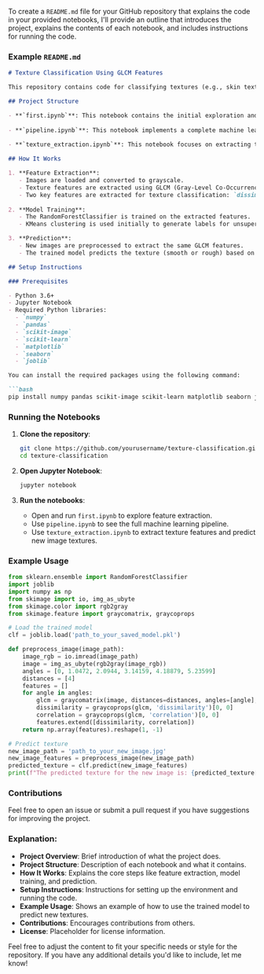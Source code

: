 To create a `README.md` file for your GitHub repository that explains the code in your provided notebooks, I'll provide an outline that introduces the project, explains the contents of each notebook, and includes instructions for running the code.

### Example `README.md`

```markdown
# Texture Classification Using GLCM Features

This repository contains code for classifying textures (e.g., skin textures) as smooth or rough using Gray-Level Co-Occurrence Matrix (GLCM) features. The project includes Jupyter notebooks that extract texture features from images, train a machine learning model, and make predictions on new images.

## Project Structure

- **`first.ipynb`**: This notebook contains the initial exploration and feature extraction from images using GLCM. It includes steps for loading images, converting them to grayscale, and extracting GLCM features like dissimilarity and correlation.
  
- **`pipeline.ipynb`**: This notebook implements a complete machine learning pipeline. It includes clustering to generate labels, followed by training a RandomForestClassifier to classify textures as smooth or rough. It also covers model evaluation.
  
- **`texture_extraction.ipynb`**: This notebook focuses on extracting texture features from images using GLCM and making predictions for new images using the trained model.

## How It Works

1. **Feature Extraction**:
   - Images are loaded and converted to grayscale.
   - Texture features are extracted using GLCM (Gray-Level Co-Occurrence Matrix).
   - Two key features are extracted for texture classification: `dissimilarity` and `correlation`.
   
2. **Model Training**:
   - The RandomForestClassifier is trained on the extracted features.
   - KMeans clustering is used initially to generate labels for unsupervised learning. Once the model is trained, clustering is no longer required.

3. **Prediction**:
   - New images are preprocessed to extract the same GLCM features.
   - The trained model predicts the texture (smooth or rough) based on these features.

## Setup Instructions

### Prerequisites

- Python 3.6+
- Jupyter Notebook
- Required Python libraries:
  - `numpy`
  - `pandas`
  - `scikit-image`
  - `scikit-learn`
  - `matplotlib`
  - `seaborn`
  - `joblib`

You can install the required packages using the following command:

```bash
pip install numpy pandas scikit-image scikit-learn matplotlib seaborn joblib
```

### Running the Notebooks

1. **Clone the repository**:
   ```bash
   git clone https://github.com/yourusername/texture-classification.git
   cd texture-classification
   ```

2. **Open Jupyter Notebook**:
   ```bash
   jupyter notebook
   ```

3. **Run the notebooks**:
   - Open and run `first.ipynb` to explore feature extraction.
   - Use `pipeline.ipynb` to see the full machine learning pipeline.
   - Use `texture_extraction.ipynb` to extract texture features and predict new image textures.

### Example Usage

```python
from sklearn.ensemble import RandomForestClassifier
import joblib
import numpy as np
from skimage import io, img_as_ubyte
from skimage.color import rgb2gray
from skimage.feature import graycomatrix, graycoprops

# Load the trained model
clf = joblib.load('path_to_your_saved_model.pkl')

def preprocess_image(image_path):
    image_rgb = io.imread(image_path)
    image = img_as_ubyte(rgb2gray(image_rgb))
    angles = [0, 1.0472, 2.0944, 3.14159, 4.18879, 5.23599]
    distances = [4]
    features = []
    for angle in angles:
        glcm = graycomatrix(image, distances=distances, angles=[angle], levels=256)
        dissimilarity = graycoprops(glcm, 'dissimilarity')[0, 0]
        correlation = graycoprops(glcm, 'correlation')[0, 0]
        features.extend([dissimilarity, correlation])
    return np.array(features).reshape(1, -1)

# Predict texture
new_image_path = 'path_to_your_new_image.jpg'
new_image_features = preprocess_image(new_image_path)
predicted_texture = clf.predict(new_image_features)
print(f"The predicted texture for the new image is: {predicted_texture[0]}")
```

### Contributions

Feel free to open an issue or submit a pull request if you have suggestions for improving the project.


### Explanation:
- **Project Overview**: Brief introduction of what the project does.
- **Project Structure**: Description of each notebook and what it contains.
- **How It Works**: Explains the core steps like feature extraction, model training, and prediction.
- **Setup Instructions**: Instructions for setting up the environment and running the code.
- **Example Usage**: Shows an example of how to use the trained model to predict new textures.
- **Contributions**: Encourages contributions from others.
- **License**: Placeholder for license information.

Feel free to adjust the content to fit your specific needs or style for the repository. If you have any additional details you'd like to include, let me know!